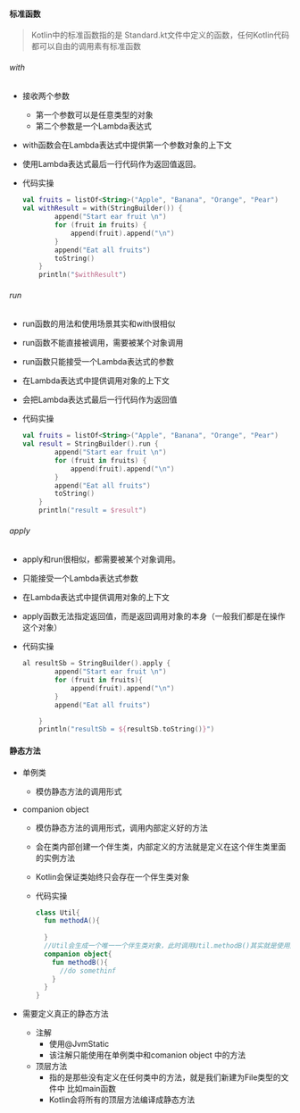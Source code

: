 #### 标准函数

> Kotlin中的标准函数指的是 Standard.kt文件中定义的函数，任何Kotlin代码都可以自由的调用素有标准函数

###### with

- 接收两个参数

  - 第一个参数可以是任意类型的对象
  - 第二个参数是一个Lambda表达式

- with函数会在Lambda表达式中提供第一个参数对象的上下文

- 使用Lambda表达式最后一行代码作为返回值返回。

- 代码实操

  ```kotlin
  val fruits = listOf<String>("Apple", "Banana", "Orange", "Pear")
  val withResult = with(StringBuilder()) {
          append("Start ear fruit \n")
          for (fruit in fruits) {
              append(fruit).append("\n")
          }
          append("Eat all fruits")
          toString()
      }
      println("$withResult")
  ```

  

###### run

- run函数的用法和使用场景其实和with很相似

- run函数不能直接被调用，需要被某个对象调用

- run函数只能接受一个Lambda表达式的参数

- 在Lambda表达式中提供调用对象的上下文

- 会把Lambda表达式最后一行代码作为返回值

- 代码实操

  ```kotlin
  val fruits = listOf<String>("Apple", "Banana", "Orange", "Pear")
  val result = StringBuilder().run {
          append("Start ear fruit \n")
          for (fruit in fruits) {
              append(fruit).append("\n")
          }
          append("Eat all fruits")
          toString()
      }
      println("result = $result")
  ```

  

###### apply

- apply和run很相似，都需要被某个对象调用。

- 只能接受一个Lambda表达式参数

- 在Lambda表达式中提供调用对象的上下文

- apply函数无法指定返回值，而是返回调用对象的本身（一般我们都是在操作这个对象）

- 代码实操

  ```kotlin
  al resultSb = StringBuilder().apply {
          append("Start ear fruit \n")
          for (fruit in fruits){
              append(fruit).append("\n")
          }
          append("Eat all fruits")
  
      }
      println("resultSb = ${resultSb.toString()}")
  ```

  

#### 静态方法

- 单例类

  - 模仿静态方法的调用形式

- companion object

  - 模仿静态方法的调用形式，调用内部定义好的方法

  - 会在类内部创建一个伴生类，内部定义的方法就是定义在这个伴生类里面的实例方法

  - Kotlin会保证类始终只会存在一个伴生类对象

  - 代码实操

    ```kotlin
    class Util{
      fun methodA(){
        
      }
      //Util会生成一个唯一一个伴生类对象，此时调用Util.methodB()其实就是使用内部的伴生类的对象调用这个方法
      companion object{
        fun methodB(){
          //do somethinf
        }
      }
    }
    ```

    

- 需要定义真正的静态方法

  - 注解
    - 使用@JvmStatic
    - 该注解只能使用在单例类中和comanion object 中的方法
  - 顶层方法
    - 指的是那些没有定义在任何类中的方法，就是我们新建为File类型的文件中 比如main函数
    - Kotlin会将所有的顶层方法编译成静态方法